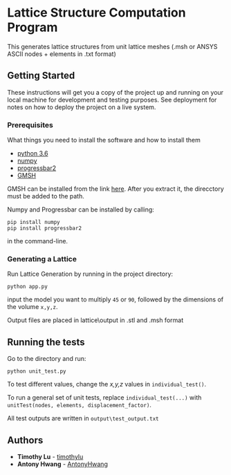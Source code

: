 # Lattice Structure Computation Program

This generates lattice structures from unit lattice meshes (.msh or ANSYS ASCII nodes + elements in .txt format)

## Getting Started

These instructions will get you a copy of the project up and running on your local machine for development and testing purposes. See deployment for notes on how to deploy the project on a live system.

### Prerequisites

What things you need to install the software and how to install them


* [python 3.6](https://www.python.org/downloads/)
* [numpy](http://www.numpy.org/)
* [progressbar2](https://pypi.python.org/pypi/progressbar2)
* [GMSH](http://gmsh.info/)


GMSH can be installed from the link [here](http://gmsh.info/#Download). After you extract it, the direcctory must be added to the path.

Numpy and Progressbar can be installed by calling:
```
pip install numpy
pip install progressbar2
```
in the command-line.

### Generating a Lattice

Run Lattice Generation by running in the project directory:

```
python app.py
```

input the model you want to multiply `45` or `90`, followed by the dimensions of the volume `x,y,z`.

Output files are placed in lattice\output in .stl and .msh format

## Running the tests

Go to the directory and run:

```
python unit_test.py
```

To test different values, change the *x,y,z* values in `individual_test()`. 

To run a general set of unit tests,  replace `individual_test(...)` with `unitTest(nodes, elements, displacement_factor)`.

All test outputs are written in `output\test_output.txt`

## Authors

* **Timothy Lu** - [timothylu](https://github.com/timothylu)
* **Antony Hwang** - [AntonyHwang](https://github.com/AntonyHwang)
